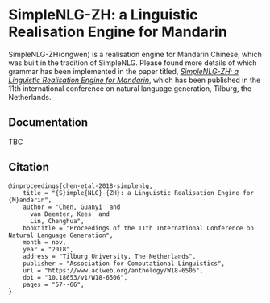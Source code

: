 # SimpleNLG-ZH: a Linguistic Realisation Engine for Mandarin

SimpleNLG-ZH(ongwen) is a realisation engine for Mandarin Chinese, which was built in the tradition of SimpleNLG. Please found more details of which grammar has been implemented in the paper titled, [*SimpleNLG-ZH: a Linguistic Realisation Engine for Mandarin*](https://www.aclweb.org/anthology/W18-6506.pdf), which has been published in the 11th international conference on natural language generation, Tilburg, the Netherlands.

## Documentation

TBC

## Citation

```
@inproceedings{chen-etal-2018-simplenlg,
    title = "{S}imple{NLG}-{ZH}: a Linguistic Realisation Engine for {M}andarin",
    author = "Chen, Guanyi  and
      van Deemter, Kees  and
      Lin, Chenghua",
    booktitle = "Proceedings of the 11th International Conference on Natural Language Generation",
    month = nov,
    year = "2018",
    address = "Tilburg University, The Netherlands",
    publisher = "Association for Computational Linguistics",
    url = "https://www.aclweb.org/anthology/W18-6506",
    doi = "10.18653/v1/W18-6506",
    pages = "57--66",
}
```

